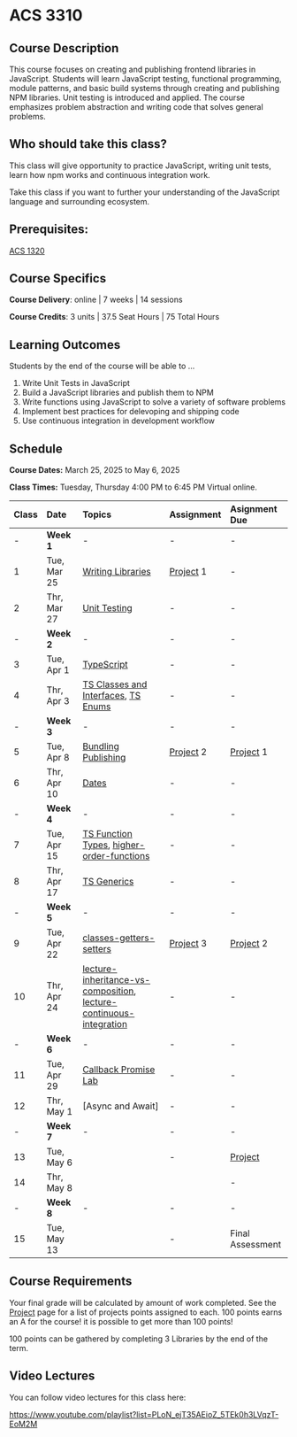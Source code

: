 # ACS 3310
 
## Course Description
This course focuses on creating and publishing frontend libraries in JavaScript. Students will learn JavaScript testing, functional programming, module patterns, and basic build systems through creating and publishing NPM libraries. Unit testing is introduced and applied. The course emphasizes problem abstraction and writing code that solves general problems.

## Who should take this class?
This class will give opportunity to practice JavaScript, writing unit tests, learn how npm works and continuous integration work.

Take this class if you want to further your understanding of the JavaScript language and surrounding ecosystem.

## Prerequisites:  
[ACS 1320](https://github.com/Tech-at-DU/ACS-1320-JavaScript-Foundations)

## Course Specifics

**Course Delivery**: online | 7 weeks | 14 sessions

**Course Credits**: 3 units | 37.5 Seat Hours | 75 Total Hours

## Learning Outcomes
Students by the end of the course will be able to ...

1. Write Unit Tests in JavaScript
1. Build a JavaScript libraries and publish them to NPM
1. Write functions using JavaScript to solve a variety of software problems
1. Implement best practices for delevoping and shipping code
1. Use continuous integration in development workflow

## Schedule

**Course Dates:** March 25, 2025 to May 6, 2025

**Class Times:** Tuesday, Thursday 4:00 PM to 6:45 PM Virtual online.

| Class | Date | Topics | Assignment | Asignment Due |
|:------|:-----|:-------|:-----------|:--------------|
|  -    | **Week 1**  | - | - | - |
|  1    | Tue, Mar 25 | [Writing Libraries] | [Project] 1 | - |
|  2    | Thr, Mar 27 | [Unit Testing] | - | - |
|  -    | **Week 2**  | - | - | - |
|  3    | Tue, Apr  1 | [TypeScript] | - | - |
|  4    | Thr, Apr  3 | [TS Classes and Interfaces], [TS Enums] | - | - |
|  -    | **Week 3**  | - | - | - |
|  5    | Tue, Apr  8 | [Bundling] [Publishing] | [Project] 2 | [Project] 1 |
|  6    | Thr, Apr 10 | [Dates] | - | - |
|  -    | **Week 4**  | - | - | - |
|  7    | Tue, Apr 15 | [TS Function Types], [higher-order-functions] | - | - |
|  8    | Thr, Apr 17 | [TS Generics] | - | - |
|  -    | **Week 5**  | - | - | - |
|  9    | Tue, Apr 22 | [classes-getters-setters] | [Project] 3 | [Project] 2 |
| 10    | Thr, Apr 24 | [lecture-inheritance-vs-composition], [lecture-continuous-integration] | - | - |
|  -    | **Week 6**  | - | - | - |
| 11    | Tue, Apr 29 | [Callback Promise Lab] | - | - |
| 12    | Thr, May  1 | [Async and Await] | - | - |
|  -    | **Week 7**  | - | - | - |
| 13    | Tue, May  6 |  | - | [Project] |
| 14    | Thr, May  8 |  |  | - |
|  -    | **Week 8**  | - | - | - |
| 15    | Tue, May 13 |  | - | Final Assessment |

<!-- 

5. Bundling 
6. Modules 
7. TS Funtion types 
8. CI
9. TS Generics 
10. JS Date 
11. Promises
12.  

 -->


## Course Requirements 
Your final grade will be calculated by amount of work completed. See the [Project] page for a list of projects points assigned to each. 100 points earns an A for the course! it is possible to get more than 100 points!

100 points can be gathered by completing 3 Libraries by the end of the term. 

## Video Lectures
You can follow video lectures for this class here: 

https://www.youtube.com/playlist?list=PLoN_ejT35AEioZ_5TEk0h3LVqzT-EoM2M

[Project]: ./projects/projects.md

[Writing Libraries]: ./lectures/lecture-writing-a-lib.md

[Unit Testing]: ./lectures/lecture-unit-testing.md
[TypeScript]: ./lectures/lecture-typescript.md
[TS Classes and Interfaces]: ./lectures/lecture-ts-class-and-interfaces.md
[TS Enums]: ./lectures/lecture-ts-enum.md
[TS Function Types]: ./lectures/lecture-ts-function-types.md
[TS Generics]: ./lectures/lecture-ts-generics.md
[Dates]: ./lectures/lecture-dates.md
[Bundling]: ./lectures/lecture-bundling.md
[Publishing]: ./lectures/lecture-publishing-to-npm.md

<!-- - [String Lib]
- [Fizz Buzz Unit Tests]
- [Date Lab Problems]
- [Date Lib]
- [API Lab]
- [Callback Promise Lab]
- [Final Project] -->

[GradeScope]: https://www.gradescope.com/courses/219049

[String Lib]: ./assignments/assignment-01-string-lib.md
[Publish to npm]: ./assignments/assignment-02.md
[Add Unit Tests]: ./assignments/assignment-03.md
[Date Lib]: assignments/assignment-07-date-lib.md
[Final Project]: ./assignments/assignment-09-api-lib.md
[Continuous Integration]: ./assignments/assignment-04.md
[Bundling code for distribution]: ./assignments/assignment-06.md
[Final Project]: assignments/assignment-09.md
[Fizz Buzz Unit Tests]: https://github.com/Tech-at-DU/fizz-buzz-test
[Date Lab Problems]: https://github.com/Tech-at-DU/JavaScript-Dates-lab
[API Lab]: https://github.com/Tech-at-DU/weather-api
[Typescript Lab]: https://github.com/Tech-at-DU/typescript-intro

[Callback Promise Lab]: https://github.com/Tech-at-DU/callbacks-and-promise
[classes-getters-setters]: ./lectures/lecture-js-classes-getters-setters.md
[higher-order-functions]: ./lectures/lecture-higher-order-functions.md 
[lecture-inheritance-vs-composition]: ./lectures/lecture-inheritance-vs-composition.md

[lecture-continuous-integration]: ./lectures/lecture-continuous-integration.md
